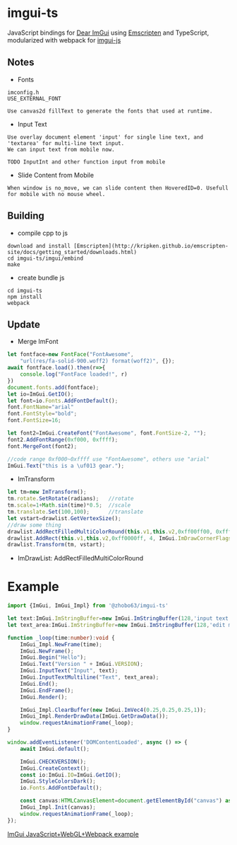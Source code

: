 # imgui-ts

JavaScript bindings for [Dear ImGui](https://github.com/ocornut/imgui) using [Emscripten](https://github.com/kripken/emscripten) and TypeScript, modularized with webpack for [imgui-js](https://github.com/flyover/imgui-js)

## Notes

* Fonts

```Fonts
imconfig.h
USE_EXTERNAL_FONT

Use canvas2d fillText to generate the fonts that used at runtime. 
```

* Input Text

```Input
Use overlay document element 'input' for single line text, and 'textarea' for multi-line text input.
We can input text from mobile now.

TODO InputInt and other function input from mobile
```

* Slide Content from Mobile

```Slide Window Content
When window is no_move, we can slide content then HoveredID=0. Usefull for mobile with no mouse wheel.
```

## Building

* compile cpp to js

```
download and install [Emscripten](http://kripken.github.io/emscripten-site/docs/getting_started/downloads.html)
cd imgui-ts/imgui/embind
make
```

* create bundle js

```webpack
cd imgui-ts
npm install
webpack
```

## Update

* Merge ImFont

```typescript
let fontface=new FontFace("FontAwesome",
    "url(res/fa-solid-900.woff2) format(woff2)", {});
await fontface.load().then(r=>{
    console.log("FontFace loaded!", r)
})
document.fonts.add(fontface);
let io=ImGui.GetIO();
let font=io.Fonts.AddFontDefault();
font.FontName="arial"
font.FontStyle="bold";
font.FontSize=16;    

let font2=ImGui.CreateFont("FontAwesome", font.FontSize-2, "");
font2.AddFontRange(0xf000, 0xffff);
font.MergeFont(font2);

//code range 0xf000~0xffff use "FontAwesome", others use "arial"
ImGui.Text("this is a \uf013 gear.");
```

* ImTransform

```typescript
let tm=new ImTransform();
tm.rotate.SetRotate(radians);   //rotate
tm.scale=1+Math.sin(time)*0.5;  //scale
tm.translate.Set(100,100);      //translate
let vstart=drawlist.GetVertexSize();
//draw some thing
drawlist.AddRectFilledMultiColorRound(this.v1,this.v2,0xff00ff00, 0xffffff00, 0xff00ffff, 0xff0000ff,4,ImGui.ImDrawCornerFlags.All);
drawlist.AddRect(this.v1,this.v2,0xff0000ff, 4, ImGui.ImDrawCornerFlags.All);
drawlist.Transform(tm, vstart);
```

* ImDrawList: AddRectFilledMultiColorRound

# Example

```typescript
import {ImGui, ImGui_Impl} from '@zhobo63/imgui-ts'

let text:ImGui.ImStringBuffer=new ImGui.ImStringBuffer(128,'input text');
let text_area:ImGui.ImStringBuffer=new ImGui.ImStringBuffer(128,'edit multiline');

function _loop(time:number):void {
    ImGui_Impl.NewFrame(time);
    ImGui.NewFrame();
    ImGui.Begin("Hello");
    ImGui.Text("Version " + ImGui.VERSION);
    ImGui.InputText("Input", text);
    ImGui.InputTextMultiline("Text", text_area);
    ImGui.End();
    ImGui.EndFrame();
    ImGui.Render();

    ImGui_Impl.ClearBuffer(new ImGui.ImVec4(0.25,0.25,0.25,1));
    ImGui_Impl.RenderDrawData(ImGui.GetDrawData());
    window.requestAnimationFrame(_loop);
}

window.addEventListener('DOMContentLoaded', async () => {
    await ImGui.default();

    ImGui.CHECKVERSION();
    ImGui.CreateContext();
    const io:ImGui.IO=ImGui.GetIO();
    ImGui.StyleColorsDark();
    io.Fonts.AddFontDefault();

    const canvas:HTMLCanvasElement=document.getElementById("canvas") as HTMLCanvasElement;
    ImGui_Impl.Init(canvas);
    window.requestAnimationFrame(_loop);
});

```

[ImGui JavaScript+WebGL+Webpack example](https://zhobo63.github.io/imgui-ts/)
